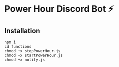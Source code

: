 # Power Hour Discord Bot ⚡

## Installation
```
npm i
cd functions
chmod +x stopPowerHour.js
chmod +x startPowerHour.js
chmod +x notify.js
```
